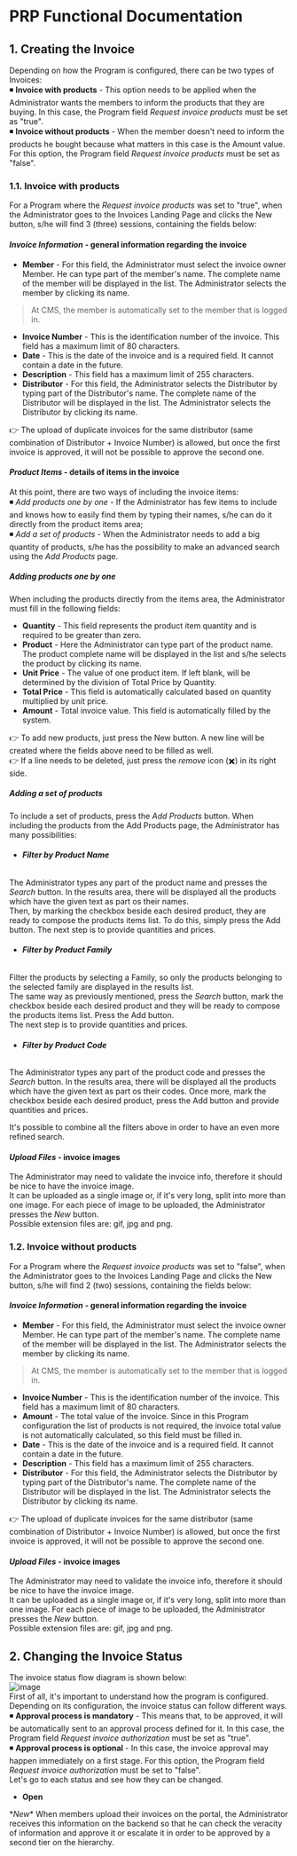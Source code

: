 # PRP Functional Documentation
## 1. Creating the Invoice
Depending on how the Program is configured, there can be two types of Invoices:  
 :black_medium_small_square: **Invoice with products** - This option needs to be applied when the Administrator wants the members to inform the products that they are buying. In this case, the Program field *Request invoice products* must be set as "true".  
 :black_medium_small_square: **Invoice without products** - When the member doesn't need to inform the products he bought because what matters in this case is the Amount value. For this option, the Program field *Request invoice products* must be set as "false".

### 1.1. **Invoice with products**
For a Program where the *Request invoice products* was set to "true", when the Administrator goes to the Invoices Landing Page and clicks the New button, s/he will find 3 (three) sessions, containing the fields below:

#### *Invoice Information* - general information regarding the invoice
 - **Member** - For this field, the Administrator must select the invoice owner Member. He can type part of the member's name. The complete name of the member will be displayed in the list. The Administrator selects the member by clicking its name.
 > At CMS, the member is automatically set to the member that is logged in.
 - **Invoice Number** - This is the identification number of the invoice. This field has a maximum limit of 80 characters.
 - **Date** - This is the date of the invoice and is a required field. It cannot contain a date in the future.
 - **Description** - This field has a maximum limit of 255 characters.
 - **Distributor** - For this field, the Administrator selects the Distributor by  typing part of the Distributor's name. The complete name of the Distributor will be displayed in the list. The Administrator selects the Distributor by clicking its name.  

:point_right: The upload of duplicate invoices for the same distributor (same combination of Distributor + Invoice Number) is allowed, but once the first invoice is approved, it will not be possible to approve the second one.

#### *Product Items* - details of items in the invoice  
At this point, there are two ways of including the invoice items:  
:black_medium_small_square: *Add products one by one* - If the Administrator has few items to include and knows how to easily find them by typing their names, s/he can do it directly from the product items area;  
:black_medium_small_square: *Add a set of products* - When the Administrator needs to add a big quantity of products, s/he has the possibility to make an advanced search using the *Add Products* page.
 
##### Adding products one by one
When including the products directly from the items area, the Administrator must fill in the following fields:
- **Quantity** - This field represents the product item quantity and is required to be greater than zero.
- **Product** - Here the Administrator can type part of the product name. The product complete name will be displayed in the list and s/he selects the product by clicking its name.
- **Unit Price** - The value of one product item. If left blank, will be determined by the division of Total Price by Quantity.
- **Total Price** - This field is automatically calculated based on quantity multiplied by unit price.
- **Amount** - Total invoice value. This field is automatically filled by the system.

:point_right: To add new products, just press the New button. A new line will be created where the fields above need to be filled as well.  
:point_right: If a line needs to be deleted, just press the *remove* icon (:heavy_multiplication_x:) in its right side.

##### Adding a set of products
To include a set of products, press the *Add Products* button. When including the products from the Add Products page, the Administrator has many possibilities:  
- ###### **Filter by Product Name**
The Administrator types any part of the product name and presses the *Search* button. In the results area, there will be displayed all the products which have the given text as part os their names.  
Then, by marking the checkbox beside each desired product, they are ready to compose the products items list. To do this, simply press the Add button.
The next step is to provide quantities and prices.

- ###### **Filter by Product Family**
Filter the products by selecting a Family, so only the products belonging to the selected family are displayed in the results list.  
The same way as previously mentioned, press the *Search* button, mark the checkbox beside each desired product and they will be ready to compose the products items list. Press the Add button.  
The next step is to provide quantities and prices.

- ###### **Filter by Product Code**
The Administrator types any part of the product code and presses the *Search* button. In the results area, there will be displayed all the products which have the given text as part os their codes.
Once more, mark the checkbox beside each desired product, press the Add button and provide quantities and prices.

It's possible to combine all the filters above in order to have an even more refined search.

#### *Upload Files* - invoice images  
The Administrator may need to validate the invoice info, therefore it should be nice to have the invoice image.  
It can be uploaded as a single image or, if it's very long, split into more than one image. For each piece of image to be uploaded, the Administrator presses the *New* button.  
Possible extension files are: gif, jpg and png.

### 1.2. **Invoice without products**  
For a Program where the *Request invoice products* was set to "false", when the Administrator goes to the Invoices Landing Page and clicks the New button, s/he will find 2 (two) sessions, containing the fields below:

#### *Invoice Information* - general information regarding the invoice
 - **Member** - For this field, the Administrator must select the invoice owner Member. He can type part of the member's name. The complete name of the member will be displayed in the list. The Administrator selects the member by clicking its name.
 > At CMS, the member is automatically set to the member that is logged in.
 - **Invoice Number** - This is the identification number of the invoice. This field has a maximum limit of 80 characters.
 - **Amount** - The total value of the invoice. Since in this Program configuration the list of products is not required, the invoice total value is not automatically calculated, so this field must be filled in.
 - **Date** - This is the date of the invoice and is a required field. It cannot contain a date in the future.
 - **Description** - This field has a maximum limit of 255 characters.
 - **Distributor** - For this field, the Administrator selects the Distributor by  typing part of the Distributor's name. The complete name of the Distributor will be displayed in the list. The Administrator selects the Distributor by clicking its name.  
 
:point_right: The upload of duplicate invoices for the same distributor (same combination of Distributor + Invoice Number) is allowed, but once the first invoice is approved, it will not be possible to approve the second one.
 
#### *Upload Files* - invoice images  
The Administrator may need to validate the invoice info, therefore it should be nice to have the invoice image.  
It can be uploaded as a single image or, if it's very long, split into more than one image. For each piece of image to be uploaded, the Administrator presses the *New* button.  
Possible extension files are: gif, jpg and png.

## 2. Changing the Invoice Status
The invoice status flow diagram is shown below:  
![image](https://user-images.githubusercontent.com/26011197/29170990-41efae76-7db1-11e7-922c-314313eac673.png)  
First of all, it's important to understand how the program is configured. Depending on its configuration, the invoice status can follow different ways.  
:black_medium_small_square: **Approval process is mandatory** - This means that, to be approved, it will be automatically sent to an approval process defined for it. In this case, the Program field *Request invoice authorization* must be set as "true".  
:black_medium_small_square: **Approval process is optional** - In this case, the invoice approval may happen immediately on a first stage. For this option, the Program field *Request invoice authorization* must be set to "false".  
Let's go to each status and see how they can be changed.  
- **Open**
 
 
\**New** When members upload their invoices on the portal, the Administrator receives this information on the backend so that he can check the veracity of information and approve it or escalate it in order to be approved by a second tier on the hierarchy.  

